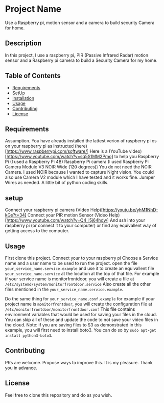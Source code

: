 # Project Name
Use a Raspberry pi, motion sensor and a camera to build security Camera for home.

## Description
In this project, I use a raspberry pi, PIR (Passive Infrared Radar) motion sensor and a Raspberry pi camera to build a Security Camera for my home.

## Table of Contents
- [Requirements](#requirements)
- [SetUp](#setup)
- [Installation](#installation)
- [Usage](#usage)
- [Contributing](#contributing)
- [License](#license)

## Requirements
Assumption. You have already installed the lattest verion of raspberry pi os on your raspberry pi as instructed (here)[https://www.raspberrypi.com/software/]  Here is a (YouTube video)[https://www.youtube.com/watch?v=sq5S1MM2Pmo] to help you
Raspberry Pi (I used a Raspberry Pi 4B)
Raspberry Pi camera (I used Raspberry Pi Camera Module V3 NOIR Wide (120 degrees))
    You do not need the NOIR Camera. I used NOIR because I wanted to capture Night vision.
    You could also use Camera V2 module which I have tested and it works fine.
Jumper Wires as needed.
A little bit of python coding skills.

## setup
Connect your raspberry pi camera (Video Help)[https://youtu.be/yhM1NhD-kGs?t=34]
Connect your PIR motion Sensor (Video Help)[https://www.youtube.com/watch?v=Q4_i5j64hdw]
And ssh into your raspberry pi (or connect it to your computer) or find any equivallent way of getting access to the computer.

## Usage
First clone this project.
Connect your to your raspberry pi
Choose a Service name and a user name to be used to run the project.
open the file `your_service_name.service.example` and use it to create an equivallent file `your_service_name.service` at the location at the top of that file.
For example if your service name is monitorfrontdoor, you will create a file at `/etc/systemd/system/monitorfrontdoor.service`
Also create all the other files mentioned in the `your_service_name.service.example`.

Do the same thing for `your_service_name.conf.example`
for example if your project name is `monitorfrontdoor`, you will create the configuration file at `/etc/monitorfrontdoor/monitorfrontdoor.conf`
This file contains environment variables that would be used for saving your files in the cloud.
You can skip all of these and update the code to not save your video files in the cloud.
Note: if you are saving files to S3 as demonstrated in this example, you will first need to install boto3. You can do so by `sudo apt-get install python3-boto3`.

## Contributing
PRs are welcome. Propose ways to improve this. It is my pleasure.
Thank you in advance.

## License
Feel free to clone this repository and do as you wish.
